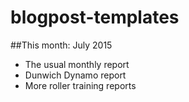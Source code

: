 blogpost-templates
==================

##This month: July 2015
* The usual monthly report
* Dunwich Dynamo report
* More roller training reports
